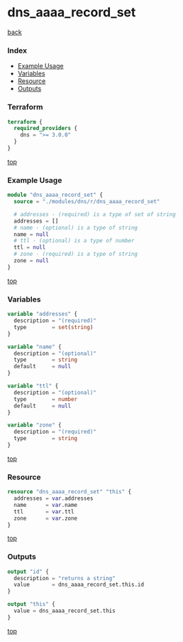 # dns_aaaa_record_set

[back](../dns.md)

### Index

- [Example Usage](#example-usage)
- [Variables](#variables)
- [Resource](#resource)
- [Outputs](#outputs)

### Terraform

```terraform
terraform {
  required_providers {
    dns = ">= 3.0.0"
  }
}
```

[top](#index)

### Example Usage

```terraform
module "dns_aaaa_record_set" {
  source = "./modules/dns/r/dns_aaaa_record_set"

  # addresses - (required) is a type of set of string
  addresses = []
  # name - (optional) is a type of string
  name = null
  # ttl - (optional) is a type of number
  ttl = null
  # zone - (required) is a type of string
  zone = null
}
```

[top](#index)

### Variables

```terraform
variable "addresses" {
  description = "(required)"
  type        = set(string)
}

variable "name" {
  description = "(optional)"
  type        = string
  default     = null
}

variable "ttl" {
  description = "(optional)"
  type        = number
  default     = null
}

variable "zone" {
  description = "(required)"
  type        = string
}
```

[top](#index)

### Resource

```terraform
resource "dns_aaaa_record_set" "this" {
  addresses = var.addresses
  name      = var.name
  ttl       = var.ttl
  zone      = var.zone
}
```

[top](#index)

### Outputs

```terraform
output "id" {
  description = "returns a string"
  value       = dns_aaaa_record_set.this.id
}

output "this" {
  value = dns_aaaa_record_set.this
}
```

[top](#index)